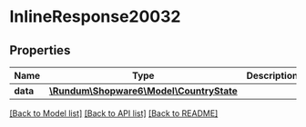 # InlineResponse20032

## Properties
Name | Type | Description | Notes
------------ | ------------- | ------------- | -------------
**data** | [**\Rundum\Shopware6\Model\CountryState**](CountryState.md) |  | [optional] 

[[Back to Model list]](../../README.md#documentation-for-models) [[Back to API list]](../../README.md#documentation-for-api-endpoints) [[Back to README]](../../README.md)

